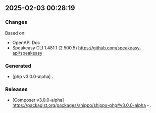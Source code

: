 

## 2025-02-03 00:28:19
### Changes
Based on:
- OpenAPI Doc  
- Speakeasy CLI 1.481.1 (2.500.5) https://github.com/speakeasy-api/speakeasy
### Generated
- [php v3.0.0-alpha] .
### Releases
- [Composer v3.0.0-alpha] https://packagist.org/packages/shippo/shippo-php#v3.0.0-alpha - .